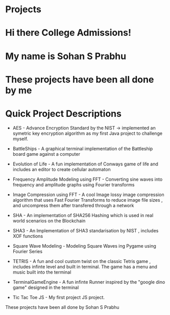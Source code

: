 # Projects

# Hi there College Admissions!
# My name is Sohan S Prabhu
# These projects have been all done by me 


# Quick Project Descriptions

* AES - Advance Encryption Standard by the NIST -> implemented an symetric key encryption algorithm as my first Java project to challenge myself.

* BattleShips - A graphical terminal implementation of the Battleship board game against a computer

* Evolution of Life -  A fun implementation of Conways game of life and includes an editor to create cellular automaton

* Frequency Amplitude Modeling using FFT - Converting sine waves into frequency and amplitude graphs using Fourier transforms

* Image Compression using FFT - A cool Image lossy image compression algorithm that uses Fast Fourier Transforms to reduce image file sizes , and uncompress them after transfered through a network

* SHA - An implementation of SHA256 Hashing which is used in real world scenarios on the Blockchain

* SHA3 - An Implementation of SHA3 standarisation by NIST , includes XOF functions

* Square Wave Modeling - Modeling Square Waves ing Pygame using Fourier Series

* TETRIS - A fun and cool custom twist on the classic Tetris game , includes infinte level and built in terminal. The game has a menu and music built into the terminal

* TerminalGameEngine - A fun infinte Runner inspired by the "google dino game" designed in the terminal

* Tic Tac Toe JS - My first project JS project.

These projects have been all done by Sohan S Prabhu



